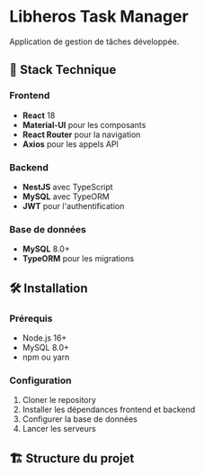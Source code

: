 # Libheros Task Manager

Application de gestion de tâches développée.

## 🚀 Stack Technique

### Frontend
- **React** 18
- **Material-UI** pour les composants
- **React Router** pour la navigation
- **Axios** pour les appels API

### Backend
- **NestJS** avec TypeScript
- **MySQL** avec TypeORM
- **JWT** pour l'authentification

### Base de données
- **MySQL** 8.0+
- **TypeORM** pour les migrations

## 🛠️ Installation

### Prérequis
- Node.js 16+
- MySQL 8.0+
- npm ou yarn

### Configuration
1. Cloner le repository
2. Installer les dépendances frontend et backend
3. Configurer la base de données
4. Lancer les serveurs

## 🏗️ Structure du projet
